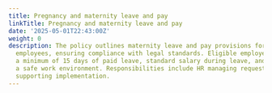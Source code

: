 ```yaml
---
title: Pregnancy and maternity leave and pay
linkTitle: Pregnancy and maternity leave and pay
date: '2025-05-01T22:43:00Z'
weight: 0
description: The policy outlines maternity leave and pay provisions for full-time
  employees, ensuring compliance with legal standards. Eligible employees receive
  a minimum of 15 days of paid leave, standard salary during leave, and support for
  a safe work environment. Responsibilities include HR managing requests and management
  supporting implementation.
---
```



<!-- Unsupported block type: unsupported -->